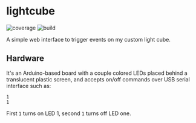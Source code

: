 # lightcube
![coverage](https://sonarcloud.io/api/project_badges/measure?project=jeffgreenca_lightcube&metric=coverage) ![build](https://travis-ci.org/jeffgreenca/lightcube.svg?branch=master)

A simple web interface to trigger events on my custom light cube.

## Hardware
It's an Arduino-based board with a couple colored LEDs placed behind a translucent plastic screen, and accepts on/off commands over USB serial interface such as:
```
1
1
```

First `1` turns on LED 1, second `1` turns off LED one.

